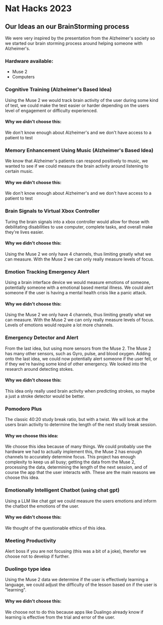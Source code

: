 # **Nat Hacks 2023**

## Our Ideas an our BrainStorming process

We were very inspired by the presentation from the Alzheimer's society so we started our brain storming process around helping someone with Alzheimer's.

### Hardware available:
 - Muse 2
 - Computers

### Cognitive Training (Alzheimer's Based Idea)

Using the Muse 2 we would track brain activity of the user during some kind of test, we could make the test easier or harder depending on the users level of engagement or difficulty experienced.

#### Why we didn't choose this:

We don't know enough about Alzheimer's and we don't have access to a patient to test


### Memory Enhancement Using Music (Alzheimer's Based Idea)

We know that Alzheimer's patients can respond positively to music, we wanted to see if we could measure the brain activity around listening to certain music.

#### Why we didn't choose this:

We don't know enough about Alzheimer's and we don't have access to a patient to test

### Brain Signals to Virtual Xbox Controller

Turing the brain signals into a xbox controller would allow for those with debilitating disabilities to use computer, complete tasks, and overall make they're lives easier. 

#### Why we didn't choose this:

Using the Muse 2 we only have 4 channels, thus limiting greatly what we can measure. With the Muse 2 we can only really measure levels of focus.

### Emotion Tracking Emergency Alert

Using a brain interface device we would measure emotions of someone, potentially someone with a emotional based mental illness. We could alert someone if the user is having a mental health crisis like a panic attack.

#### Why we didn't choose this:

Using the Muse 2 we only have 4 channels, thus limiting greatly what we can measure. With the Muse 2 we can only really measure levels of focus. Levels of emotions would require a lot more channels.


### Emergency Detector and Alert

From the last idea, but using more sensors from the Muse 2. The Muse 2 has many other sensors, such as Gyro, pulse, and blood oxygen. Adding onto the last idea, we could now potentially alert someone if the user fell, or if they we're having some kind of other emergency. We looked into the research around detecting stokes. 

#### Why we didn't choose this:

This idea only really used brain activity when predicting strokes, so maybe a just a stroke detector would be better.

### Pomodoro Plus

The classic 40:20 study break ratio, but with a twist. We will look at the users brain activity to determine the length of the next study break session.

#### Why we choose this idea:

We choose this idea because of many things. We could probably use the hardware we had to actually implement this, the Muse 2 has enough channels to accurately determine focus. This project has enough complexity to keep us all busy; getting the data from the Muse 2, processing the data, determining the length of the next session, and of course the app that the user interacts with. These are the main reasons we choose this idea.

### Emotionally Intelligent Chatbot (using chat gpt)

Using a LLM like chat gpt we could measure the users emotions and inform the chatbot the emotions of the user.

#### Why we didn't choose this:

We thought of the questionable ethics of this idea.

### Meeting Productivity

Alert boss if you are not focusing (this was a bit of a joke), therefor we choose not to develop if further.

### Duolingo type idea

Using the Muse 2 data we determine if the user is effectively learning a language, we could adjust the difficulty of the lesson based on if the user is "learning".

#### Why we didn't choose this:

We choose not to do this because apps like Dualingo already know if learning is effective from the trial and error of the user.